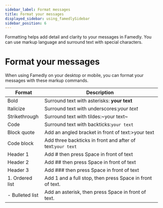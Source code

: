 ```yaml
---
sidebar_label: Format messages
title: Format your messages
displayed_sidebar: using_famedlySidebar
sidebar_position: 6
---
```


Formatting helps add detail and clarity to your messages in Famedly. You can use markup language and surround text with special characters.

# Format your messages

When using Famedly on your desktop or mobile, you can format your messages with these markup commands.

| Format          | Description                                                |
| --------------- | ---------------------------------------------------------- |
| Bold            | Surround text with asterisks: **your text**                |
| Italicize       | Surround text with underscores:_your text_                 |
| Strikethrough   | Surround text with tildes:~your text~                      |
| Code            | Surround text with backticks:`your text`                   |
| Block quote     | Add an angled bracket in front of text:>your text          |
| Code block      | Add three backticks in front and after of text:`your text` |
| Header 1        | Add # then press Space in front of text                    |
| Header 2        | Add ## then press Space in front of text                   |
| Header 3        | Add ### then press Space in front of text                  |
| 1. Ordered list | Add 1 and a full stop, then press Space in front of text.  |
| - Bulleted list | Add an asterisk, then press Space in front of text.        |